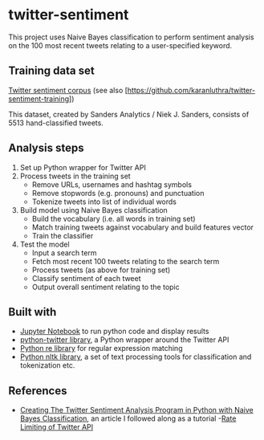 # twitter-sentiment
This project uses Naive Bayes classification to perform sentiment analysis on the 100 most recent tweets relating to a user-specified keyword.

## Training data set
[Twitter sentiment corpus](https://raw.githubusercontent.com/zfz/twitter_corpus/master/full-corpus.csv) (see also [https://github.com/karanluthra/twitter-sentiment-training])

This dataset, created by Sanders Analytics / Niek J. Sanders, consists of 5513 hand-classified tweets.

## Analysis steps
1. Set up Python wrapper for Twitter API
2. Process tweets in the training set
    - Remove URLs, usernames and hashtag symbols
    - Remove stopwords (e.g. pronouns) and punctuation
    - Tokenize tweets into list of individual words
3. Build model using Naive Bayes classification
    - Build the vocabulary (i.e. all words in training set)
    - Match training tweets against vocabulary and build features vector
    - Train the classifier
4. Test the model
    - Input a search term
    - Fetch most recent 100 tweets relating to the search term
    - Process tweets (as above for training set)
    - Classify sentiment of each tweet
    - Output overall sentiment relating to the topic

## Built with
- [Jupyter Notebook](https://jupyter.org/) to run python code and display results
- [python-twitter library](https://python-twitter.readthedocs.io/en/latest/index.html), a Python wrapper around the Twitter API
- [Python re library](https://docs.python.org/3/library/re.html) for regular expression matching
- [Python nltk library](https://www.nltk.org/), a set of text processing tools for classification and tokenization etc.

## References
- [Creating The Twitter Sentiment Analysis Program in Python with Naive Bayes Classification](https://towardsdatascience.com/creating-the-twitter-sentiment-analysis-program-in-python-with-naive-bayes-classification-672e5589a7ed), an article I followed along as a tutorial
-[Rate Limiting of Twitter API](https://developer.twitter.com/en/docs/basics/rate-limiting.html)
